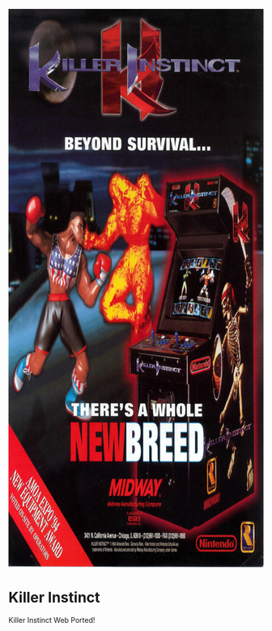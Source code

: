 <p align="center">
<img src="killerinstinctflyer.jpg" width="850" height="1102" alt="Killer Instinct">
</p>


# Killer Instinct
Killer Instinct Web Ported!
